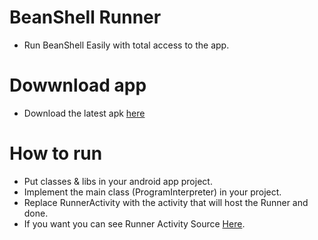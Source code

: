 # BeanShell Runner
- Run BeanShell Easily with total access to the app.

# Dowwnload app
- Download the latest apk [here](https://github.com/trindadedev13/BSH-Runner/tree/main/builds/apk)
  
# How to run
- Put classes & libs in your android app project.
- Implement the main class (ProgramInterpreter) in your project.
- Replace RunnerActivity with the activity that will host the Runner and done.
- If you want you can see Runner Activity Source [Here](https://github.com/trindadedev13/BSH-Runner/tree/main/runner_activity_example).
